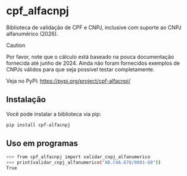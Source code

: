 # cpf_alfacnpj

Biblioteca de validação de CPF e CNPJ, inclusive com suporte ao CNPJ alfanumérico (2026).

> [!CAUTION]
> Por favor, note que o cálculo está baseado na pouca documentação fornecida até junho de 2024.
> Ainda não foram fornecidos exemplos de CNPJs válidos para que seja possível testar completamente.

Veja no PyPI: https://pypi.org/project/cpf-alfacnpj/

## Instalação

Você pode instalar a biblioteca via pip:

```bash
pip install cpf-alfacnpj
```

## Uso em programas

```bash
>>> from cpf_alfacnpj import validar_cnpj_alfanumerico
>>> print(validar_cnpj_alfanumerico("AB.C4A.678/0001-60"))
True
```
